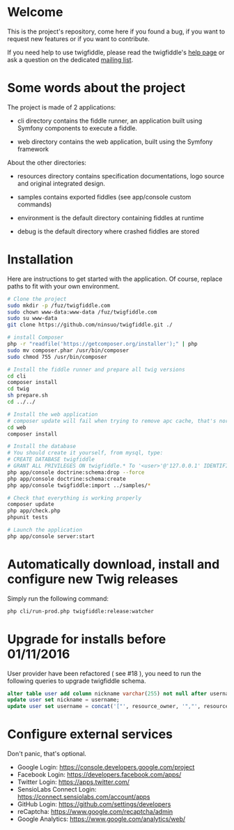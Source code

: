 # Welcome

This is the project's repository, come here if you found a bug, if you want to request new features or if you want to contribute.

If you need help to use twigfiddle, please read the twigfiddle's [help page](https://twigfiddle.com/about) or
ask a question on the dedicated [mailing list](https://groups.google.com/forum/#!forum/twigfiddle).

# Some words about the project

The project is made of 2 applications:

- cli directory contains the fiddle runner, an application built using Symfony components to execute a fiddle.

- web directory contains the web application, built using the Symfony framework

About the other directories:

- resources directory contains specification documentations, logo source and original integrated design.

- samples contains exported fiddles (see app/console custom commands)

- environment is the default directory containing fiddles at runtime

- debug is the default directory where crashed fiddles are stored

# Installation

Here are instructions to get started with the application.
Of course, replace paths to fit with your own environment.

```sh
# Clone the project
sudo mkdir -p /fuz/twigfiddle.com
sudo chown www-data:www-data /fuz/twigfiddle.com
sudo su www-data
git clone https://github.com/ninsuo/twigfiddle.git ./

# install Composer
php -r "readfile('https://getcomposer.org/installer');" | php
sudo mv composer.phar /usr/bin/composer
sudo chmod 755 /usr/bin/composer

# Install the fiddle runner and prepare all twig versions
cd cli
composer install
cd twig
sh prepare.sh
cd ../../

# Install the web application
# composer update will fail when trying to remove apc cache, that's normal at this step
cd web
composer install

# Install the database
# You should create it yourself, from mysql, type:
# CREATE DATABASE twigfiddle
# GRANT ALL PRIVILEGES ON twigfiddle.* To '<user>'@'127.0.0.1' IDENTIFIED BY '<password>';
php app/console doctrine:schema:drop --force
php app/console doctrine:schema:create
php app/console twigfiddle:import ../samples/*

# Check that everything is working properly
composer update
php app/check.php
phpunit tests

# Launch the application
php app/console server:start
```

# Automatically download, install and configure new Twig releases

Simply run the following command:

```sh
php cli/run-prod.php twigfiddle:release:watcher
```

# Upgrade for installs before 01/11/2016

User provider have been refactored ( see #18 ), you need to run the following queries to upgrade twigfiddle schema.

```sql
alter table user add column nickname varchar(255) not null after username;
update user set nickname = username;
update user set username = concat('["', resource_owner, '","', resource_owner_id, '"]');
```

# Configure external services

Don't panic, that's optional.

- Google Login: https://console.developers.google.com/project
- Facebook Login: https://developers.facebook.com/apps/
- Twitter Login: https://apps.twitter.com/
- SensioLabs Connect Login: https://connect.sensiolabs.com/account/apps
- GitHub Login: https://github.com/settings/developers
- reCaptcha: https://www.google.com/recaptcha/admin
- Google Analytics: https://www.google.com/analytics/web/
